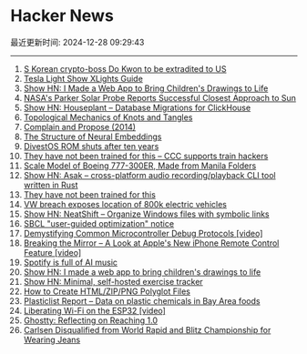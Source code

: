 # Hacker News

最近更新时间: 2024-12-28 09:29:43

--- 
1. [S Korean crypto-boss Do Kwon to be extradited to US](https://www.bbc.com/news/articles/cn7r8xr3v76o) 
2. [Tesla Light Show XLights Guide](https://github.com/teslamotors/light-show) 
3. [Show HN: I Made a Web App to Bring Children's Drawings to Life](https://doodledreams.cc) 
4. [NASA's Parker Solar Probe Reports Successful Closest Approach to Sun](https://blogs.nasa.gov/parkersolarprobe/2024/12/27/nasas-parker-solar-probe-reports-successful-closest-approach-to-sun/) 
5. [Show HN: Houseplant – Database Migrations for ClickHouse](https://houseplant.readthedocs.io/en/latest/) 
6. [Topological Mechanics of Knots and Tangles](https://www.science.org/doi/10.1126/science.aaz0135) 
7. [Complain and Propose (2014)](https://tidyfirst.substack.com/p/complain-and-propose) 
8. [The Structure of Neural Embeddings](https://seanpedersen.github.io/posts/structure-of-neural-latent-space) 
9. [DivestOS ROM shuts after ten years](https://divestos.org/pages/news#end) 
10. [They have not been trained for this – CCC supports train hackers](https://www.ccc.de/en/updates/2024/das-ist-vollig-entgleist) 
11. [Scale Model of Boeing 777-300ER, Made from Manila Folders](https://www.lucaiaconistewart.com/model-777) 
12. [Show HN: Asak – cross-platform audio recording/playback CLI tool written in Rust](https://github.com/chaosprint/asak) 
13. [They have not been trained for this](https://www.ccc.de/en/updates/2024/das-ist-vollig-entgleist) 
14. [VW breach exposes location of 800k electric vehicles](https://cyberinsider.com/vw-suffers-major-breach-exposing-location-of-800000-electric-vehicles/) 
15. [Show HN: NeatShift – Organize Windows files with symbolic links](https://github.com/BytexGrid/NeatShift) 
16. [SBCL "user-guided optimization" notice](https://github.com/sbcl/sbcl/commit/42fd0ced76e851fe883f8651b832234a7cbd1fa2) 
17. [Demystifying Common Microcontroller Debug Protocols [video]](https://media.ccc.de/v/38c3-demystifying-common-microcontroller-debug-protocols) 
18. [Breaking the Mirror – A Look at Apple's New iPhone Remote Control Feature [video]](https://media.ccc.de/v/38c3-breaking-the-mirror-a-look-at-apple-s-new-iphone-remote-control-feature) 
19. [Spotify is full of AI music](https://www.fastcompany.com/91170296/spotify-ai-music) 
20. [Show HN: I made a web app to bring children's drawings to life](https://doodledreams.cc) 
21. [Show HN: Minimal, self-hosted exercise tracker](https://github.com/bmtwl/exerciseminimilism) 
22. [How to Create HTML/ZIP/PNG Polyglot Files](https://gildas-lormeau.github.io/Polyglot-HTML-ZIP-PNG/SUMMARY.html) 
23. [Plasticlist Report – Data on plastic chemicals in Bay Area foods](https://www.plasticlist.org/report) 
24. [Liberating Wi-Fi on the ESP32 [video]](https://media.ccc.de/v/38c3-liberating-wi-fi-on-the-esp32) 
25. [Ghostty: Reflecting on Reaching 1.0](https://mitchellh.com/writing/ghostty-1-0-reflection) 
26. [Carlsen Disqualified from World Rapid and Blitz Championship for Wearing Jeans](https://www.timesnownews.com/sports/magnus-carlsen-disqualified-from-world-rapid-and-blitz-championship-for-wearing-jeans-article-116727852) 
